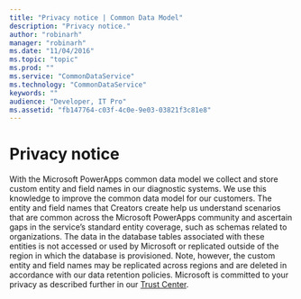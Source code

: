 ```yaml
---
title: "Privacy notice | Common Data Model"
description: "Privacy notice."
author: "robinarh"
manager: "robinarh"
ms.date: "11/04/2016"
ms.topic: "topic"
ms.prod: ""
ms.service: "CommonDataService"
ms.technology: "CommonDataService"
keywords: ""
audience: "Developer, IT Pro"
ms.assetid: "fb147764-c03f-4c0e-9e03-03821f3c81e8"
---
```


# Privacy notice
With the Microsoft PowerApps common data model we collect and store custom entity and field names in our diagnostic systems. We use this knowledge to improve the common data model for our customers. The entity and field names that Creators create help us understand scenarios that are common across the Microsoft PowerApps community and ascertain gaps in the service’s standard entity coverage, such as schemas related to organizations. The data in the database tables associated with these entities is not accessed or used by Microsoft or replicated outside of the region in which the database is provisioned. Note, however, the custom entity and field names may be replicated across regions and are deleted in accordance with our data retention policies. Microsoft is committed to your privacy as described further in our [Trust Center](https://www.microsoft.com/en-us/trustcenter/Privacy/default.aspx).
